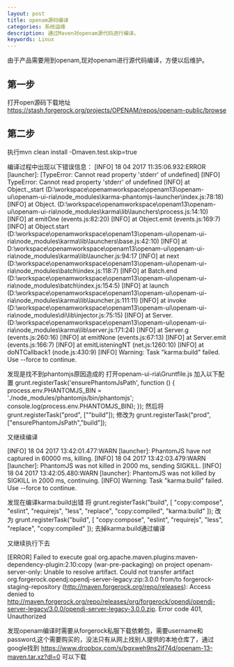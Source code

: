 ```yaml
---
layout: post
title: openam源码编译 
categories: 系统运维
description: 通过Maven对openam源代码进行编译。
keywords: Linux
---
```

由于产品需要用到openam,现对openam进行源代码编译，方便以后维护。

## 第一步

打开open源码下载地址
https://stash.forgerock.org/projects/OPENAM/repos/openam-public/browse

## 第二步
执行mvn clean install -Dmaven.test.skip=true

编译过程中出现以下错误信息：
[INFO] 18 04 2017 11:35:06.932:ERROR [launcher]: [TypeError: Cannot read property 'stderr' of undefined]
[INFO] TypeError: Cannot read property 'stderr' of undefined
[INFO]     at Object._start (D:\workspace\openamworkspace\openam13\openam-ui\openam-ui-ria\node_modules\karma-phantomjs-launcher\index.js:78:18)
[INFO]     at Object.<anonymous> (D:\workspace\openamworkspace\openam13\openam-ui\openam-ui-ria\node_modules\karma\lib\launchers\process.js:14:10)
[INFO]     at emitOne (events.js:82:20)
[INFO]     at Object.emit (events.js:169:7)
[INFO]     at Object.start (D:\workspace\openamworkspace\openam13\openam-ui\openam-ui-ria\node_modules\karma\lib\launchers\base.js:42:10)
[INFO]     at D:\workspace\openamworkspace\openam13\openam-ui\openam-ui-ria\node_modules\karma\lib\launcher.js:94:17
[INFO]     at next (D:\workspace\openamworkspace\openam13\openam-ui\openam-ui-ria\node_modules\batch\index.js:118:7)
[INFO]     at Batch.end (D:\workspace\openamworkspace\openam13\openam-ui\openam-ui-ria\node_modules\batch\index.js:154:5)
[INFO]     at launch (D:\workspace\openamworkspace\openam13\openam-ui\openam-ui-ria\node_modules\karma\lib\launcher.js:111:11)
[INFO]     at invoke (D:\workspace\openamworkspace\openam13\openam-ui\openam-ui-ria\node_modules\di\lib\injector.js:75:15)
[INFO]     at Server.<anonymous> (D:\workspace\openamworkspace\openam13\openam-ui\openam-ui-ria\node_modules\karma\lib\server.js:171:24)
[INFO]     at Server.g (events.js:260:16)
[INFO]     at emitNone (events.js:67:13)
[INFO]     at Server.emit (events.js:166:7)
[INFO]     at emitListeningNT (net.js:1260:10)
[INFO]     at doNTCallback1 (node.js:430:9)
[INFO] Warning: Task "karma:build" failed. Use --force to continue.



发现是找不到phantomjs原因造成的
打开openam-ui-ria\Gruntfile.js
加入以下配置
grunt.registerTask('ensurePhantomJsPath', function () {
    process.env.PHANTOMJS_BIN = './node_modules/phantomjs/bin/phantomjs';
    console.log(process.env.PHANTOMJS_BIN);
});
然后将
 grunt.registerTask("prod", [""build"]);
修改为
 grunt.registerTask("prod", ["ensurePhantomJsPath","build"]);
 
又继续编译

[INFO] 18 04 2017 13:42:01.477:WARN [launcher]: PhantomJS have not captured in 60000 ms, killing.
[INFO] 18 04 2017 13:42:03.479:WARN [launcher]: PhantomJS was not killed in 2000 ms, sending SIGKILL.
[INFO] 18 04 2017 13:42:05.480:WARN [launcher]: PhantomJS was not killed by SIGKILL in 2000 ms, continuing.
[INFO] Warning: Task "karma:build" failed. Use --force to continue.

发现在编译karma:build出错
将
    grunt.registerTask("build", [
        "copy:compose",
        "eslint",
        "requirejs",
        "less",
        "replace",
        "copy:compiled",
        "karma:build"
    ]);
改为
    grunt.registerTask("build", [
        "copy:compose",
        "eslint",
        "requirejs",
        "less",
        "replace",
        "copy:compiled"
    ]);
去掉karma:build通过编译

又继续执行下去

[ERROR] Failed to execute goal org.apache.maven.plugins:maven-dependency-plugin:2.10:copy (war-pre-packaging) on project openam-server-only: Unable to resolve artifact. Could not transfer artifact org.forgerock.opendj:opendj-server-legacy:zip:3.0.0 from/to forgerock-staging-repository (http://maven.forgerock.org/repo/releases): Access denied to http://maven.forgerock.org/repo/releases/org/forgerock/opendj/opendj-server-legacy/3.0.0/opendj-server-legacy-3.0.0.zip. Error code 401, Unauthorized


发现openam编译时需要从forgerock私服下载依赖包，需要username和password,这个需要购买的，没法只有从网上找别人提供的本地仓库了，通过google找到
https://www.dropbox.com/s/bgxweh9ns2jf74d/openam-13-maven.tar.xz?dl=0
可以下载

